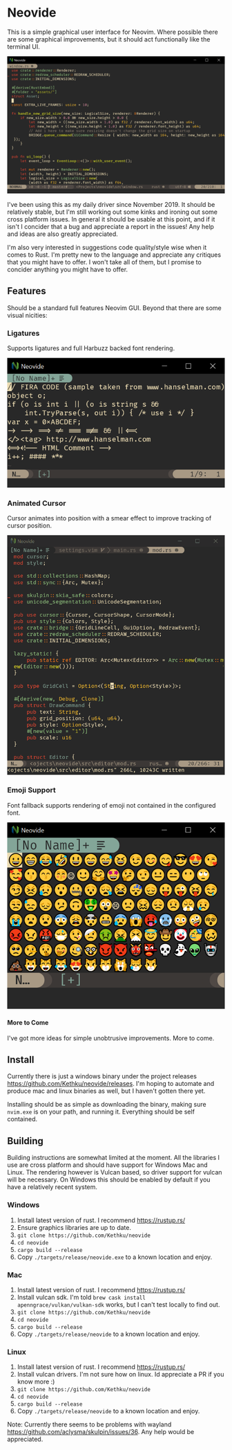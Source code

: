 # Neovide
This is a simple graphical user interface for Neovim. Where possible there are some graphical improvements, but it should act
functionally like the terminal UI.

![Basic Screen Cap](./assets/BasicScreenCap.png)

I've been using this as my daily driver since November 2019. It should be relatively stable, but I'm still working out some kinks and ironing out some cross platform issues. In general it should be usable at this point, and if it isn't I concider that a bug and appreciate a report in the issues! Any help and ideas are also greatly appreciated.

I'm also very interested in suggestions code quality/style wise when it comes to Rust. I'm pretty new to the language and appreciate any critiques that you might have to offer. I won't take all of them, but I promise to concider anything you might have to offer.

## Features
Should be a standard full features Neovim GUI. Beyond that there are some visual nicities:

### Ligatures

Supports ligatures and full Harbuzz backed font rendering.

![Ligatures](./assets/Ligatures.png)

### Animated Cursor

Cursor animates into position with a smear effect to improve tracking of cursor position.

![Animated Cursor](./assets/AnimatedCursor.gif)

### Emoji Support

Font fallback supports rendering of emoji not contained in the configured font.

![Emoji](./assets/Emoji.png)

#### More to Come

I've got more ideas for simple unobtrusive improvements. More to come.

## Install

Currently there is just a windows binary under the project releases https://github.com/Kethku/neovide/releases. I'm hoping to automate and produce mac and linux binaries as well, but I haven't gotten there yet.

Installing should be as simple as downloading the binary, making sure `nvim.exe` is on your path, and running it. Everything should be self contained.

## Building

Building instructions are somewhat limited at the moment. All the libraries I use are cross platform and should have
support for Windows Mac and Linux. The rendering however is Vulcan based, so driver support for vulcan will be
necessary. On Windows this should be enabled by default if you have a relatively recent system.

### Windows

1. Install latest version of rust. I recommend https://rustup.rs/
1. Ensure graphics libraries are up to date.
1. `git clone https://github.com/Kethku/neovide`
1. `cd neovide`
1. `cargo build --release`
1. Copy `./targets/release/neovide.exe` to a known location and enjoy.

### Mac

1. Install latest version of rust. I recommend https://rustup.rs/
1. Install vulcan sdk. I'm told `brew cask install apenngrace/vulkan/vulkan-sdk` works, but I can't test locally to find out.
1. `git clone https://github.com/Kethku/neovide`
1. `cd neovide`
1. `cargo build --release`
1. Copy `./targets/release/neovide` to a known location and enjoy.

### Linux

1. Install latest version of rust. I recommend https://rustup.rs/
1. Install vulcan drivers. I'm not sure how on linux. Id appreciate a PR if you know more :)
1. `git clone https://github.com/Kethku/neovide`
1. `cd neovide`
1. `cargo build --release`
1. Copy `./targets/release/neovide` to a known location and enjoy.

Note: Currently there seems to be problems with wayland https://github.com/aclysma/skulpin/issues/36. Any help would be appreciated.
